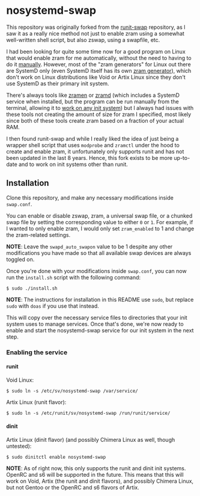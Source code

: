 # nosystemd-swap

This repository was originally forked from the [runit-swap](https://github.com/thypon/runit-swap) repository, as I saw it as a really nice method not just to enable zram using a somewhat well-written shell script, but also zswap, using a swapfile, etc.

I had been looking for quite some time now for a good program on Linux that would enable zram for me automatically, without the need to having to do it [manually](https://wiki.archlinux.org/title/Zram#Manually). However, most of the "zram generators" for Linux out there are SystemD only (even SystemD itself has its own [zram generator](https://github.com/systemd/zram-generator)), which don't work on Linux distributions like Void or Artix Linux since they don't use SystemD as their primary init system.

There's always tools like [zramen](https://github.com/atweiden/zramen) or [zramd](https://github.com/maximumadmin/zramd) (which includes a SystemD service when installed, but the program can be run manually from the terminal, allowing it to [work on any init system](https://github.com/maximumadmin/zramd?tab=readme-ov-file#manual-installation-on-any-distribution-without-systemd)) but I always had issues with these tools not creating the amount of size for zram I specified, most likely since both of these tools create zram based on a fraction of your actual RAM.

I then found runit-swap and while I really liked the idea of just being a wrapper shell script that uses `modprobe` and `zramctl` under the hood to create and enable zram, it unfortunately only supports runit and has not been updated in the last 8 years. Hence, this fork exists to be more up-to-date and to work on init systems other than runit.

## Installation

Clone this repository, and make any necessary modifications inside `swap.conf`. 

You can enable or disable zswap, zram, a universal swap file, or a chunked swap file by setting the corresponding value to either `0` or `1`.
For example, if I wanted to only enable zram, I would only set `zram_enabled` to 1 and change the zram-related settings.

**NOTE**: Leave the `swapd_auto_swapon` value to be 1 despite any other modifications you have made so that all available swap devices are always toggled on.

Once you're done with your modifications inside `swap.conf`, you can now run the `install.sh` script with the following command:
```
$ sudo ./install.sh
```

**NOTE**: The instructions for installation in this README use `sudo`, but replace `sudo` with `doas` if you use that instead.

This will copy over the necessary service files to directories that your init system uses to manage services. Once that's done, we're now ready to enable and start the nosystemd-swap service for our init system in the next step.

### Enabling the service
#### runit

Void Linux:
```
$ sudo ln -s /etc/sv/nosystemd-swap /var/service/
```
Artix Linux (runit flavor):
```
$ sudo ln -s /etc/runit/sv/nosystemd-swap /run/runit/service/
```

#### dinit

Artix Linux (dinit flavor) (and possibly Chimera Linux as well, though untested):
```
$ sudo dinitctl enable nosystemd-swap
```
**NOTE**: As of right now, this only supports the runit and dinit init systems. OpenRC and s6 will be supported in the future. This means that this will work on Void, Artix (the runit and dinit flavors), and possibly Chimera Linux, but not Gentoo or the OpenRC and s6 flavors of Artix.
